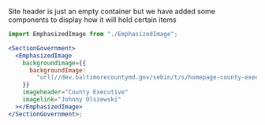 Site header is just an empty container but we have added some components to display how it will hold certain items

```jsx
import EmphasizedImage from "./EmphasizedImage";

<SectionGovernment>
  <EmphasizedImage
    backgroundimage={{
      backgroundImage:
        "url(//dev.baltimorecountymd.gov/sebin/t/s/homepage-county-executive.jpg)"
    }}
    imageheader="County Executive"
    imagelink="Johnny Olszewski"
  ></EmphasizedImage>
</SectionGovernment>;
```
